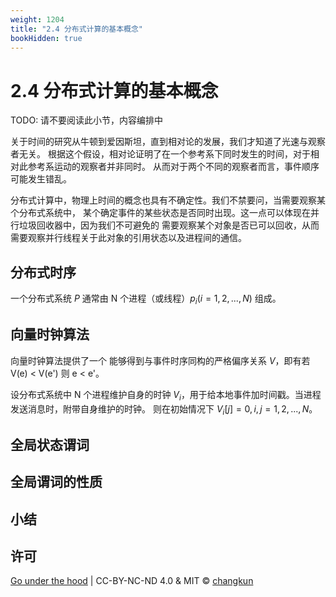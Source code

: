 ```yaml
---
weight: 1204
title: "2.4 分布式计算的基本概念"
bookHidden: true
---
```


# 2.4 分布式计算的基本概念

TODO: 请不要阅读此小节，内容编排中

关于时间的研究从牛顿到爱因斯坦，直到相对论的发展，我们才知道了光速与观察者无关。
根据这个假设，相对论证明了在一个参考系下同时发生的时间，对于相对此参考系运动的观察者并非同时。
从而对于两个不同的观察者而言，事件顺序可能发生错乱。

分布式计算中，物理上时间的概念也具有不确定性。我们不禁要问，当需要观察某个分布式系统中，
某个确定事件的某些状态是否同时出现。这一点可以体现在并行垃圾回收器中，因为我们不可避免的
需要观察某个对象是否已可以回收，从而需要观察并行线程关于此对象的引用状态以及进程间的通信。

## 分布式时序

一个分布式系统 $P$ 通常由 N 个进程（或线程）$p_i (i=1, 2, ..., N)$ 组成。

## 向量时钟算法

向量时钟算法提供了一个 能够得到与事件时序同构的严格偏序关系 $V$，即有若 V(e) < V(e') 则 e < e'。

设分布式系统中 N 个进程维护自身的时钟 $V_i$，用于给本地事件加时间戳。当进程发送消息时，附带自身维护的时钟。
则在初始情况下 $V_i [j] = 0, i,j = 1, 2, ..., N$。

## 全局状态谓词

## 全局谓词的性质

## 小结

## 许可

[Go under the hood](https://github.com/golang-design/under-the-hood) | CC-BY-NC-ND 4.0 & MIT &copy; [changkun](https://changkun.de)
